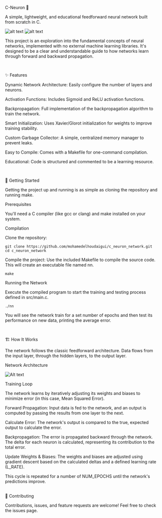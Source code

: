 C-Neuron 🧠

A simple, lightweight, and educational feedforward neural network built from scratch in C.

![alt text](https://img.shields.io/badge/Language-C-blue.svg)
![alt text](https://img.shields.io/badge/Standard-C11-brightgreen.svg)

This project is an exploration into the fundamental concepts of neural networks, implemented with no external machine learning libraries. It's designed to be a clear and understandable guide to how networks learn through forward and backward propagation.

<br>

✨ Features

Dynamic Network Architecture: Easily configure the number of layers and neurons.

Activation Functions: Includes Sigmoid and ReLU activation functions.

Backpropagation: Full implementation of the backpropagation algorithm to train the network.

Smart Initialization: Uses Xavier/Glorot initialization for weights to improve training stability.

Custom Garbage Collector: A simple, centralized memory manager to prevent leaks.

Easy to Compile: Comes with a Makefile for one-command compilation.

Educational: Code is structured and commented to be a learning resource.

<br>

🔧 Getting Started

Getting the project up and running is as simple as cloning the repository and running make.

Prerequisites

You'll need a C compiler (like gcc or clang) and make installed on your system.

Compilation

Clone the repository:

```
git clone https://github.com/mohamedelhoudaigui/c_neuron_network.git
cd c_neuron_network
```


Compile the project:
Use the included Makefile to compile the source code. This will create an executable file named nn.

```
make
```
Running the Network

Execute the compiled program to start the training and testing process defined in src/main.c.

```
./nn
```

You will see the network train for a set number of epochs and then test its performance on new data, printing the average error.

<br>

🏗️ How It Works

The network follows the classic feedforward architecture. Data flows from the input layer, through the hidden layers, to the output layer.

Network Architecture

![Alt text](https://i0.wp.com/eastgate-software.com/wp-content/uploads/2024/10/fnn-how-it-works.png "Network Architecture Presentation")

Training Loop

The network learns by iteratively adjusting its weights and biases to minimize error (in this case, Mean Squared Error).

Forward Propagation: Input data is fed to the network, and an output is computed by passing the results from one layer to the next.

Calculate Error: The network's output is compared to the true, expected output to calculate the error.

Backpropagation: The error is propagated backward through the network. The delta for each neuron is calculated, representing its contribution to the total error.

Update Weights & Biases: The weights and biases are adjusted using gradient descent based on the calculated deltas and a defined learning rate (L_RATE).

This cycle is repeated for a number of NUM_EPOCHS until the network's predictions improve.

<br>
🤝 Contributing

Contributions, issues, and feature requests are welcome! Feel free to check the issues page.
